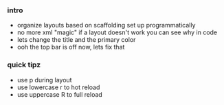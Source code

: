 ### intro
* organize layouts based on scaffolding set up programmatically
* no more xml "magic" if a layout doesn't work you can see why in code
* lets change the title and the primary color
* ooh the top bar is off now, lets fix that
### quick tipz
* use p during layout
* use lowercase r to hot reload
* use uppercase R to full reload

